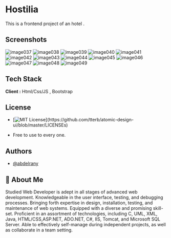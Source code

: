 
# Hostilia

This is a frontend project of an hotel .


## Screenshots

![image037](https://user-images.githubusercontent.com/79026033/143317364-e30a84f9-b7b1-42be-a8ee-fc708783cdd8.gif)
![image038](https://user-images.githubusercontent.com/79026033/143317372-479c88d4-2ca3-44b4-b8fa-1980b0303990.gif)
![image039](https://user-images.githubusercontent.com/79026033/143317383-0fc6689f-4f63-4afe-8fa2-55afd57e0881.jpg)
![image040](https://user-images.githubusercontent.com/79026033/143317386-8a2dffca-ae91-47ae-910d-0f6e30f85af3.jpg)
![image041](https://user-images.githubusercontent.com/79026033/143317392-0486e670-a156-4ed4-9dd6-059481c2df13.jpg)
![image042](https://user-images.githubusercontent.com/79026033/143317395-ccf5e455-d324-4ec7-babd-8338ba7c7f36.jpg)
![image043](https://user-images.githubusercontent.com/79026033/143317404-03865aef-ff89-4d63-a54f-b11f66417a39.jpg)
![image044](https://user-images.githubusercontent.com/79026033/143317410-22e9c24e-8101-4e7e-846b-280f34169651.jpg)
![image045](https://user-images.githubusercontent.com/79026033/143317412-197b8edb-6aff-4394-8b86-4d4ec471235f.jpg)
![image046](https://user-images.githubusercontent.com/79026033/143317417-8d1c7e42-51c0-4674-a6d7-973185ee2491.jpg)
![image047](https://user-images.githubusercontent.com/79026033/143317419-93f33ad4-2c3f-45ba-a128-237c37f6a7f1.jpg)
![image048](https://user-images.githubusercontent.com/79026033/143317423-7f8a3802-a68f-4e2e-ad85-2af5f366dd64.jpg)
![image049](https://user-images.githubusercontent.com/79026033/143317428-9b11f3b5-9108-4e7a-95e2-26aa517abe5c.jpg)

## Tech Stack

**Client :** Html/Css/JS , Bootstrap


## License
- [![MIT License](https://img.shields.io/apm/l/atomic-design-ui.svg?)](https://github.com/tterb/atomic-design-ui/blob/master/LICENSEs)

- Free to use to every one.


## Authors

- [@abdelrany](https://github.com/abdelrany)


## 🚀 About Me
Studied Web Developer is adept in all stages of advanced web development. Knowledgeable in the user interface, testing, and debugging processes. Bringing forth expertise in design, installation, testing, and maintenance of web systems. Equipped with a diverse and promising skill-set. Proficient in an assortment of technologies, including C, UML, XML, Java, HTML/CSS,ASP.NET, ADO.NET, C#, IIS, Tomcat, and Microsoft SQL Server. Able to effectively self-manage during independent projects, as well as collaborate in a team setting.

